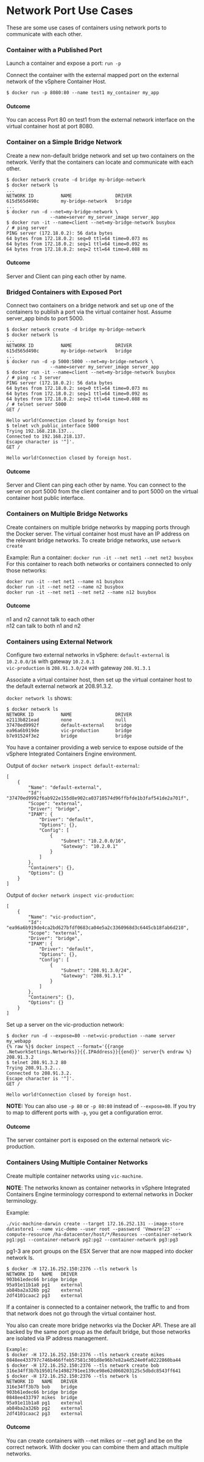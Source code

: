 # Network Port Use Cases #

These are some use cases of containers using network ports to communicate with each other.

### Container with a Published Port

Launch a container and expose a port: `run -p`

Connect the container with the external mapped port on the external network of the vSphere Container Host.

`$ docker run -p 8080:80 --name test1 my_container my_app`

#### Outcome

You can access Port 80 on test1 from the external network interface on the virtual container host at port 8080.

### Container on a Simple Bridge Network

Create a new non-default bridge network and set up two containers on the network. Verify that the containers can locate and communicate with each other.

    $ docker network create -d bridge my-bridge-network
    $ docker network ls
    ...
    NETWORK ID          NAME                DRIVER
    615d565d498c        my-bridge-network   bridge
    ...
    $ docker run -d --net=my-bridge-network \
                    --name=server my_server_image server_app
    $ docker run -it --name=client --net=my-bridge-network busybox
    / # ping server
    PING server (172.18.0.2): 56 data bytes
    64 bytes from 172.18.0.2: seq=0 ttl=64 time=0.073 ms
    64 bytes from 172.18.0.2: seq=1 ttl=64 time=0.092 ms
    64 bytes from 172.18.0.2: seq=2 ttl=64 time=0.088 ms

#### Outcome

Server and Client can ping each other by name.

### Bridged Containers with Exposed Port

Connect two containers on a bridge network and set up one of the containers to publish a port via the virtual container host. Assume server_app binds to port 5000.


    $ docker network create -d bridge my-bridge-network
    $ docker network ls
    ...
    NETWORK ID          NAME                DRIVER
    615d565d498c        my-bridge-network   bridge
    ...
    $ docker run -d -p 5000:5000 --net=my-bridge-network \
                    --name=server my_server_image server_app
    $ docker run -it --name=client --net=my-bridge-network busybox
    / # ping -c 3 server
    PING server (172.18.0.2): 56 data bytes
    64 bytes from 172.18.0.2: seq=0 ttl=64 time=0.073 ms
    64 bytes from 172.18.0.2: seq=1 ttl=64 time=0.092 ms
    64 bytes from 172.18.0.2: seq=2 ttl=64 time=0.088 ms
    / # telnet server 5000
    GET /

    Hello world!Connection closed by foreign host
    $ telnet vch_public_interface 5000
    Trying 192.168.218.137...
    Connected to 192.168.218.137.
    Escape character is '^]'.
    GET /

    Hello world!Connection closed by foreign host.

#### Outcome
Server and Client can ping each other by name. You can connect to the server on port 5000 from the client container and to port 5000 on the virtual container host public interface.

### Containers on Multiple Bridge Networks

Create containers on multiple bridge networks by mapping ports through the Docker server. The virtual container host must have an IP address on the relevant bridge networks. To create bridge networks, use  `network create`

Example:
Run a container:
 `docker run -it --net net1 --net net2 busybox`
For this container to reach both networks or containers connected to only those networks:

	docker run -it --net net1 --name n1 busybox
	docker run -it --net net2 --name n2 busybox
	docker run -it --net net1 --net net2 --name n12 busybox

#### Outcome
n1 and n2 cannot talk to each other<br>
n12 can talk to both n1 and n2

### Containers using External Network

Configure two external networks in vSphere:
`default-external` is `10.2.0.0/16` with gateway `10.2.0.1`  
`vic-production` is `208.91.3.0/24` with gateway `208.91.3.1`  

Associate a virtual container host, then set up the virtual container host to the default external network at 208.91.3.2.

`docker network ls` shows:

    $ docker network ls
    NETWORK ID          NAME                DRIVER
    e2113b821ead        none                null
    37470ed9992f        default-external    bridge
    ea96a6b919de        vic-production      bridge
    b7e91524f3e2        bridge              bridge  

You have a container providing a web service to expose outside of the vSphere Integrated Containers Engine environment.

Output of `docker network inspect default-external`:

    [
        {
            "Name": "default-external",
            "Id": "37470ed9992f6ab922e155d8e902ca03710574d96ffbfde1b3faf541de2a701f",
            "Scope": "external",
            "Driver": "bridge",
            "IPAM": {
                "Driver": "default",
                "Options": {},
                "Config": [
                    {
                        "Subnet": "10.2.0.0/16",
                        "Gateway": "10.2.0.1"
                    }
                ]
            },
            "Containers": {},
            "Options": {}
        }
    ]

Output of `docker network inspect vic-production`:

    [
        {
            "Name": "vic-production",
            "Id": "ea96a6b919de4ca2bd627bfdf0683ca04e5a2c3360968d3c6445cb18fab6d210",
            "Scope": "external",
            "Driver": "bridge",
            "IPAM": {
                "Driver": "default",
                "Options": {},
                "Config": [
                    {
                        "Subnet": "208.91.3.0/24",
                        "Gateway": "208.91.3.1"
                    }
                ]
            },
            "Containers": {},
            "Options": {}
        }
    ]

Set up a server on the vic-production network:

    $ docker run -d --expose=80 --net=vic-production --name server my_webapp
    {% raw %}$ docker inspect --format='{{range .NetworkSettings.Networks}}{{.IPAddress}}{{end}}' server{% endraw %}
    208.91.3.2
    $ telnet 208.91.3.2 80
    Trying 208.91.3.2...
    Connected to 208.91.3.2.
    Escape character is '^]'.
    GET /
    
    Hello world!Connection closed by foreign host.

**NOTE:** You can also use `-p 80` or `-p 80:80` instead of
`--expose=80`. If you try to map to different ports with `-p`, you get a configuration error.

#### Outcome

The server container port is exposed on the external network vic-production.

### Containers Using Multiple Container Networks
Create multiple container networks using `vic-machine`. 

**NOTE**: The networks known as container networks in vSphere Integrated Containers Engine terminology correspond to  external networks in Docker terminology.

Example:

    ./vic-machine-darwin create --target 172.16.252.131 --image-store datastore1 --name vic-demo --user root --password 'Vmware!23' --compute-resource /ha-datacenter/host/*/Resources --container-network pg1:pg1 --container-network pg2:pg2 --container-network pg3:pg3

pg1-3 are port groups on the ESX Server that are now mapped into docker network ls.

    $ docker -H 172.16.252.150:2376 --tls network ls
    NETWORK ID   NAME   DRIVER
    903b61edec66 bridge bridge
    95a91e11b1a8 pg1    external
    ab84ba2a326b pg2    external
    2df4101caac2 pg3    external


If a container is connected to a container network, the traffic to and from that network does not go through the virtual container host.

You also can create more bridge networks via the Docker API. These are all backed by the same port group as the default bridge, but those networks are isolated via IP address management.

    Example:
    $ docker -H 172.16.252.150:2376 --tls network create mikes
    0848ee433797c746b466ffeb57581c301d8e96b7e82a4d524e0fa0222860ba44
    $ docker -H 172.16.252.150:2376 --tls network create bob
    316e34ff3b7b19501fe14982791ee139ce98e62d060203125c5dbdc8543ff641
    $ docker -H 172.16.252.150:2376 --tls network ls
    NETWORK ID   NAME   DRIVER
    316e34ff3b7b bob    bridge
    903b61edec66 bridge bridge
    0848ee433797 mikes  bridge
    95a91e11b1a8 pg1    external
    ab84ba2a326b pg2    external
    2df4101caac2 pg3    external

#### Outcome

You can create containers with --net mikes or --net pg1 and be on the correct network. With docker you can combine them and attach multiple networks.

